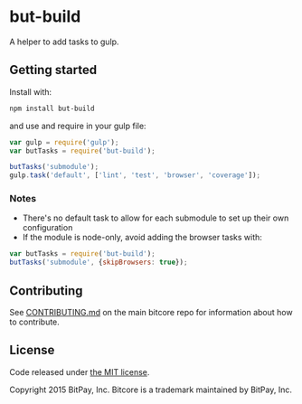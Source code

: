 # but-build

A helper to add tasks to gulp.

## Getting started

Install with:

```sh
npm install but-build
```

and use and require in your gulp file: 

```javascript
var gulp = require('gulp');
var butTasks = require('but-build');

butTasks('submodule');
gulp.task('default', ['lint', 'test', 'browser', 'coverage']);
```

### Notes

* There's no default task to allow for each submodule to set up their own configuration
* If the module is node-only, avoid adding the browser tasks with:
```javascript
var butTasks = require('but-build');
butTasks('submodule', {skipBrowsers: true});
```

## Contributing

See [CONTRIBUTING.md](https://github.com/but/but.js) on the main bitcore repo for information about how to contribute.

## License

Code released under [the MIT license](https://github.com/bitpay/bitcore/blob/master/LICENSE).

Copyright 2015 BitPay, Inc. Bitcore is a trademark maintained by BitPay, Inc.

